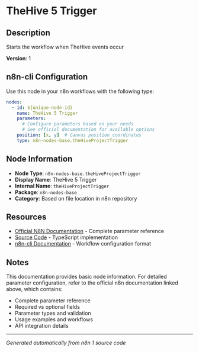 # TheHive 5 Trigger

## Description

Starts the workflow when TheHive events occur

**Version**: 1

## n8n-cli Configuration

Use this node in your n8n workflows with the following type:

```yaml
nodes:
  - id: ${unique-node-id}
    name: TheHive 5 Trigger
    parameters:
      # Configure parameters based on your needs
      # See official documentation for available options
    position: [x, y]  # Canvas position coordinates
    type: n8n-nodes-base.theHiveProjectTrigger
```

## Node Information

- **Node Type**: `n8n-nodes-base.theHiveProjectTrigger`
- **Display Name**: TheHive 5 Trigger
- **Internal Name**: `theHiveProjectTrigger`
- **Package**: `n8n-nodes-base`
- **Category**: Based on file location in n8n repository

## Resources

- [Official N8N Documentation](https://docs.n8n.io/integrations/builtin/app-nodes/n8n-nodes-base.thehiveprojecttrigger/) - Complete parameter reference
- [Source Code](https://github.com/n8n-io/n8n/blob/master/packages/nodes-base/nodes/TheHiveProject/TheHiveProjectTrigger.node.ts) - TypeScript implementation
- [n8n-cli Documentation](https://github.com/edenreich/n8n-cli) - Workflow configuration format

## Notes

This documentation provides basic node information. For detailed parameter configuration, 
refer to the official n8n documentation linked above, which contains:

- Complete parameter reference
- Required vs optional fields
- Parameter types and validation
- Usage examples and workflows
- API integration details

---
*Generated automatically from n8n 1 source code*
